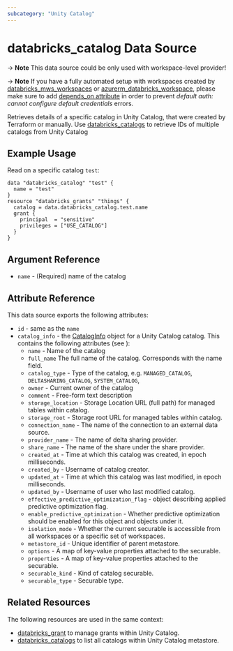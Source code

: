 ```yaml
---
subcategory: "Unity Catalog"
---
```

# databricks_catalog Data Source

-> **Note** This data source could be only used with workspace-level provider!

-> **Note** If you have a fully automated setup with workspaces created by [databricks_mws_workspaces](../resources/mws_workspaces.md) or [azurerm_databricks_workspace](https://registry.terraform.io/providers/hashicorp/azurerm/latest/docs/resources/databricks_workspace), please make sure to add [depends_on attribute](../guides/troubleshooting.md#data-resources-and-authentication-is-not-configured-errors) in order to prevent _default auth: cannot configure default credentials_ errors.

Retrieves details of a specific catalog in Unity Catalog, that were created by Terraform or manually. Use [databricks_catalogs](catalogs.md) to retrieve IDs of multiple catalogs from Unity Catalog

## Example Usage

Read  on a specific catalog `test`:

```hcl
data "databricks_catalog" "test" {
  name = "test"
}
resource "databricks_grants" "things" {
  catalog = data.databricks_catalog.test.name
  grant {
    principal  = "sensitive"
    privileges = ["USE_CATALOG"]
  }
}
```

## Argument Reference

* `name` - (Required) name of the catalog

## Attribute Reference

This data source exports the following attributes:

* `id` - same as the `name`
* `catalog_info` - the [CatalogInfo](https://pkg.go.dev/github.com/databricks/databricks-sdk-go/service/catalog#CatalogInfo) object for a Unity Catalog catalog. This contains the following attributes (see ):
  * `name` - Name of the catalog
  * `full_name` The full name of the catalog. Corresponds with the name field.
  * `catalog_type` - Type of the catalog, e.g. `MANAGED_CATALOG`, `DELTASHARING_CATALOG`, `SYSTEM_CATALOG`, 
  * `owner` - Current owner of the catalog
  * `comment` - Free-form text description
  * `storage_location` -  Storage Location URL (full path) for managed tables within catalog.
  * `storage_root` - Storage root URL for managed tables within catalog.
  * `connection_name` - The name of the connection to an external data source.
  * `provider_name` - The name of delta sharing provider.
  * `share_name` -  The name of the share under the share provider.
  * `created_at` - Time at which this catalog was created, in epoch milliseconds.
  * `created_by` - Username of catalog creator.
  * `updated_at` - Time at which this catalog was last modified, in epoch milliseconds.
  * `updated_by` - Username of user who last modified catalog.
  * `effective_predictive_optimization_flag` - object describing applied predictive optimization flag.
  * `enable_predictive_optimization` - Whether predictive optimization should be enabled for this object and objects under it.
  * `isolation_mode` - Whether the current securable is accessible from all workspaces or a  specific set of workspaces.
  * `metastore_id` - Unique identifier of parent metastore.
  * `options` - A map of key-value properties attached to the securable.
  * `properties` - A map of key-value properties attached to the securable.
  * `securable_kind` - Kind of catalog securable.
  * `securable_type` - Securable type.

## Related Resources

The following resources are used in the same context:

* [databricks_grant](../resources/grant.md) to manage grants within Unity Catalog.
* [databricks_catalogs](catalogs.md) to list all catalogs within Unity Catalog metastore.
